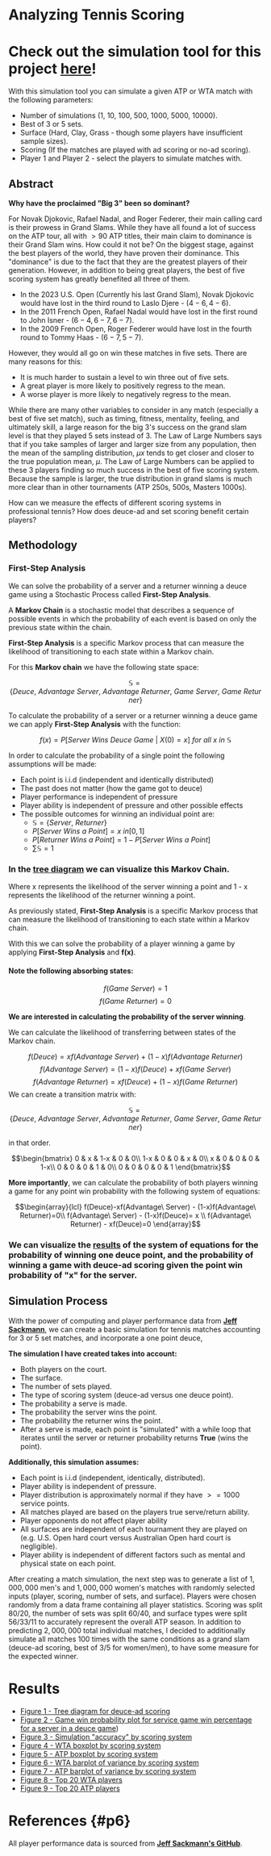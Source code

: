 # Analyzing Tennis Scoring

# Check out the simulation tool for this project [here](https://simple-tennis-simulation.streamlit.app/)!

With this simulation tool you can simulate a given ATP or WTA match with the following parameters:
- Number of simulations (1, 10, 100, 500, 1000, 5000, 10000).
- Best of 3 or 5 sets.
- Surface (Hard, Clay, Grass - though some players have insufficient sample sizes).
- Scoring (If the matches are played with ad scoring or no-ad scoring).
- Player 1 and Player 2 - select the players to simulate matches with.

## Abstract

**Why have the proclaimed "Big 3" been so dominant?**

For Novak Djokovic, Rafael Nadal, and Roger Federer, their main calling card is their prowess in Grand Slams. While they have all found a lot of success on the ATP tour, all with $>90$ ATP titles, their main claim to dominance is their Grand Slam wins. How could it not be? On the biggest stage, against the best players of the world, they have proven their dominance. This "dominance" is due to the fact that they are the greatest players of their generation. However, in addition to being great players, the best of five scoring system has greatly benefited all three of them.

-   In the 2023 U.S. Open (Currently his last Grand Slam), Novak Djokovic would have lost in the third round to Laslo Djere - $(4-6, 4-6)$.
-   In the 2011 French Open, Rafael Nadal would have lost in the first round to John Isner - $(6-4, 6-7, 6-7)$.
-   In the 2009 French Open, Roger Federer would have lost in the fourth round to Tommy Haas - $(6-7, 5-7)$.

However, they would all go on win these matches in five sets. There are many reasons for this:

-   It is much harder to sustain a level to win three out of five sets.
-   A great player is more likely to positively regress to the mean.
-   A worse player is more likely to negatively regress to the mean.

While there are many other variables to consider in any match (especially a best of five set match), such as timing, fitness, mentality, feeling, and ultimately skill, a large reason for the big 3's success on the grand slam level is that they played 5 sets instead of 3. The Law of Large Numbers says that if you take samples of larger and larger size from any population, then the mean of the sampling distribution, $\mu x$ tends to get closer and closer to the true population mean, $\mu$. The Law of Large Numbers can be applied to these 3 players finding so much success in the best of five scoring system. Because the sample is larger, the true distribution in grand slams is much more clear than in other tournaments (ATP 250s, 500s, Masters 1000s).

How can we measure the effects of different scoring systems in professional tennis? How does deuce-ad and set scoring benefit certain players?

## Methodology

### First-Step Analysis

We can solve the probability of a server and a returner winning a deuce game using a Stochastic Process called **First-Step Analysis**.

A **Markov Chain** is a stochastic model that describes a sequence of possible events in which the probability of each event is based on only the previous state within the chain.

**First-Step Analysis** is a specific Markov process that can measure the likelihood of transitioning to each state within a Markov chain.

For this **Markov chain** we have the following state space:

$$\mathbb{S} = \{Deuce,\ Advantage\ Server,\ Advantage\ Returner,\ Game\ Server,\ Game\ Returner\}$$

To calculate the probability of a server or a returner winning a deuce game we can apply **First-Step Analysis** with the function:

$$f(x) = P[Server\ Wins\ Deuce\ Game\ |\ X(0) = x]\ for\ all\ x\ in\ \mathbb{S}$$

In order to calculate the probability of a single point the following assumptions will be made:

-   Each point is i.i.d (independent and identically distributed)
-   The past does not matter (how the game got to deuce)
-   Player performance is independent of pressure
-   Player ability is independent of pressure and other possible effects
-   The possible outcomes for winning an individual point are:
    -   $\mathbb{S} = \{Server,\ Returner\}$
    -   $P[Server\ Wins\ a\ Point] = x\ in[0, 1]$
    -   $P[Returner\ Wins\ a\ Point] = 1 - P[Server\ Wins\ a\ Point]$
    -   $\sum_{}\mathbb{S} = 1$

### In the [**tree diagram**](https://github.com/jarrett-markman/tennis_scoring_analysis/blob/main/viz/Tree%20Diagram.png) we can visualize this **Markov Chain**.

Where x represents the likelihood of the server winning a point and 1 - x represents the likelihood of the returner winning a point.

As previously stated, **First-Step Analysis** is a specific Markov process that can measure the likelihood of transitioning to each state within a Markov chain.

With this we can solve the probability of a player winning a game by applying **First-Step Analysis** and **f(x)**.

#### Note the following absorbing states:

$$f(Game\ Server) = 1$$ $$f(Game\ Returner) = 0$$

**We are interested in calculating the probability of the server winning**.

We can calculate the likelihood of transferring between states of the Markov chain.

$$f(Deuce) = xf(Advantage\ Server)\ +\ (1-x)f(Advantage\ Returner)$$ $$f(Advantage\ Server) = (1-x)f(Deuce)\ +\ xf(Game\ Server)$$ $$f(Advantage\ Returner) = xf(Deuce)\ +\ (1-x)f(Game\ Returner)$$ We can create a transition matrix with:

$$\mathbb{S} = \{Deuce,\ Advantage\ Server,\ Advantage\ Returner,\ Game\ Server,\ Game\ Returner\}$$

in that order.

$$\begin{bmatrix}
0 & x & 1-x & 0 & 0\\
1-x & 0 & 0 & x & 0\\
x & 0 & 0 & 0 & 1-x\\
0 & 0 & 0 & 1 & 0\\
0 & 0 & 0 & 0 & 1
\end{bmatrix}$$

**More importantly**, we can calculate the probability of both players winning a game for any point win probability with the following system of equations:

$$\begin{array}{lcl} f(Deuce)-xf(Advantage\ Server) - (1-x)f(Advantage\ Returner)=0\\ 
f(Advantage\ Server) - (1-x)f(Deuce)= x \\
f(Advantage\ Returner) - xf(Deuce)=0 \end{array}$$

### We can visualize the [results](https://github.com/jarrett-markman/tennis_scoring_analysis/blob/main/viz/Game%20WP%20by%20Scoring.png) of the system of equations for the probability of winning one deuce point, and the probability of winning a game with deuce-ad scoring given the point win probability of "x" for the server.

## Simulation Process

With the power of computing and player performance data from [**Jeff Sackmann**](https://github.com/JeffSackmann), we can create a basic simulation for tennis matches accounting for 3 or 5 set matches, and incorporate a one point deuce,

**The simulation I have created takes into account:**

-   Both players on the court.
-   The surface.
-   The number of sets played.
-   The type of scoring system (deuce-ad versus one deuce point).
-   The probability a serve is made.
-   The probability the server wins the point.
-   The probability the returner wins the point.
-   After a serve is made, each point is "simulated" with a while loop that iterates until the server or returner probability returns **True** (wins the point).

**Additionally, this simulation assumes:**

-   Each point is i.i.d (independent, identically, distributed).
-   Player ability is independent of pressure.
-   Player distribution is approximately normal if they have $>= 1000$ service points.
-   All matches played are based on the players true serve/return ability.
-   Player opponents do not affect player ability
-   All surfaces are independent of each tournament they are played on (e.g. U.S. Open hard court versus Australian Open hard court is negligible).
-   Player ability is independent of different factors such as mental and physical state on each point.

After creating a match simulation, the next step was to generate a list of $1,000,000$ men's and $1,000,000$ women's matches with randomly selected inputs (player, scoring, number of sets, and surface). Players were chosen randomly from a data frame containing all player statistics. Scoring was split $80/20$, the number of sets was split $60/40$, and surface types were split $56/33/11$ to accurately represent the overall ATP season. In addition to predicting $2,000,000$ total individual matches, I decided to additionally simulate all matches 100 times with the same conditions as a grand slam (deuce-ad scoring, best of 3/5 for women/men), to have some measure for the expected winner.

# Results

- [Figure 1 - Tree diagram for deuce-ad scoring](#https://github.com/jarrett-markman/tennis_scoring_analysis/blob/main/viz/Tree%20Diagram.png)
-   [Figure 2 - Game win probability plot for service game win percentage for a server in a deuce game](#https://github.com/jarrett-markman/tennis_scoring_analysis/blob/main/viz/Game%20WP%20by%20Scoring.png))
-   [Figure 3 - Simulation "accuracy" by scoring system](#https://github.com/jarrett-markman/tennis_scoring_analysis/blob/main/viz/Accuracy%20by%20Scoring%20System.png)
-   [Figure 4 - WTA boxplot by scoring system](#https://github.com/jarrett-markman/tennis_scoring_analysis/blob/main/viz/WTA%20Boxplot.png)
-   [Figure 5 - ATP boxplot by scoring system](#https://github.com/jarrett-markman/tennis_scoring_analysis/blob/main/viz/ATP%20Boxplot.png)
-   [Figure 6 - WTA barplot of variance by scoring system](#https://github.com/jarrett-markman/tennis_scoring_analysis/blob/main/viz/ATP%20Variance%20Bar%20Chart.png)
-   [Figure 7 - ATP barplot of variance by scoring system](#https://github.com/jarrett-markman/tennis_scoring_analysis/blob/main/viz/ATP%20Variance%20Bar%20Chart.png)
-   [Figure 8 - Top 20 WTA players](#https://github.com/jarrett-markman/tennis_scoring_analysis/blob/main/viz/WTA%20Table.png)
-   [Figure 9 - Top 20 ATP players](#https://github.com/jarrett-markman/tennis_scoring_analysis/blob/main/viz/ATP%20Table.png)

# References {#p6}

All player performance data is sourced from [**Jeff Sackmann's GitHub**](https://github.com/JeffSackmann).
